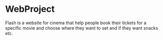 # WebProject
Flash is a website for cinema that help people book their tickets for a specific movie and choose where they want to set and if they want snacks etc.
